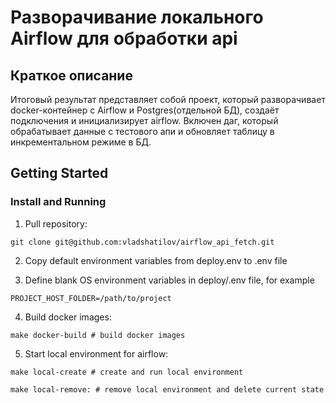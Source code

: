 # Разворачивание локального Airflow для обработки api

## Краткое описание

Итоговый результат представляет собой проект, который разворачивает docker-контейнер с Airflow и Postgres(отдельной БД),
создаёт подключения и инициализирует airflow. Включен даг, который обрабатывает данные с тестового апи и обновляет
таблицу в инкрементальном режиме в БД.

## Getting Started
### Install and Running

1. Pull repository:

```shell script
git clone git@github.com:vladshatilov/airflow_api_fetch.git
```

2. Copy default environment variables from deploy.env to .env file

3. Define blank OS environment variables in deploy/.env file, for example

```.env
PROJECT_HOST_FOLDER=/path/to/project
```

4. Build docker images:

```shell script
make docker-build # build docker images
```

5. Start local environment for airflow:


```shell script
make local-create # create and run local environment
```

```shell script
make local-remove: # remove local environment and delete current state
```

